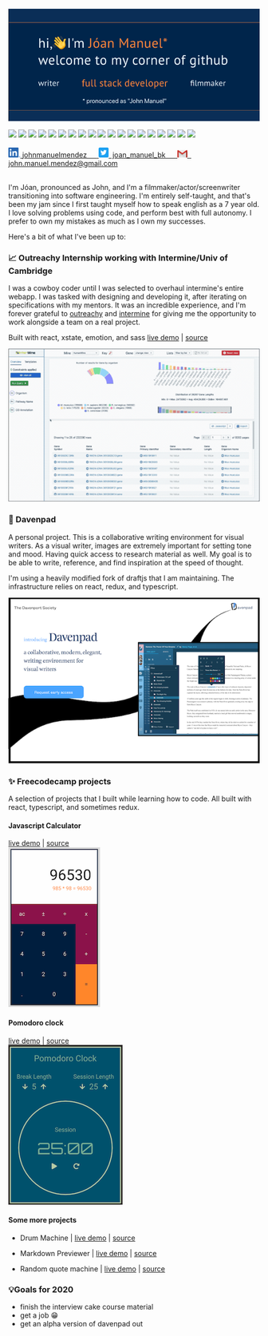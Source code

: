 ![intro image](https://github.com/JM-Mendez/jm-mendez/blob/primary/hero.png?raw=true)

<span>
  <img src="https://img.shields.io/static/v1?label=proficient&message=react&color=blue" />
  <img src="https://img.shields.io/static/v1?label=proficient&message=typescript&color=3177c6" />
  <img src="https://img.shields.io/static/v1?label=proficient&message=redux&color=7549bb" />
  <img src="https://img.shields.io/static/v1?label=proficient&message=html&color=orange" />
  <img src="https://img.shields.io/static/v1?label=proficient&message=css&color=264ce3" />
  <img src="https://img.shields.io/static/v1?label=proficient&message=sass&color=cc669b" />
  <img src="https://img.shields.io/static/v1?label=proficient&message=css-in-js&color=palevioletred" />
  <img src="https://img.shields.io/static/v1?label=proficient&message=nodejs&color=3e873f" />
  <img src="https://img.shields.io/static/v1?label=proficient&message=xstate&color=2a2b3f" />
  <img src="https://img.shields.io/static/v1?label=proficient&message=jest&color=9a415b" />
  <img src="https://img.shields.io/static/v1?label=proficient&message=webpack&color=6e96d7" />
  <img src="https://img.shields.io/static/v1?label=proficient&message=git&color=f15033" />
  <img src="https://img.shields.io/static/v1?label=proficient&message=ci/cd&color=blueviolet" />
  <img src="https://img.shields.io/static/v1?label=familiar&labelColor=lightgrey&message=electron&color=51727c" />
  <img src="https://img.shields.io/static/v1?label=familiar&labelColor=lightgrey&message=command line&color=yellow" />
  <img src="https://img.shields.io/static/v1?label=familiar&labelColor=lightgrey&message=gatsby&color=633295" />
  <img src="https://img.shields.io/static/v1?label=familiar&labelColor=lightgrey&message=graphql&color=e535ab" />
  <img src="https://img.shields.io/static/v1?label=familiar&labelColor=lightgrey&message=storybook&color=f54785" />
  <img src="https://img.shields.io/static/v1?label=familiar&labelColor=lightgrey&message=netlify&color=39adbb" />
</span>

<br />
<br />

<a href="https://www.linkedin.com/in/johnmanuelmendez/">
  <img src="https://github.com/JM-Mendez/jm-mendez/blob/primary/linkedin.png?raw=true" alt="John Mendez | linkedin" width="24px">
  <span>johnmanuelmendez &nbsp;&nbsp;&nbsp;&nbsp;</span>
</a>
<a href="https://twitter.com/joan_manuel_bk">
  <img src="https://github.com/JM-Mendez/jm-mendez/blob/primary/twitter.png?raw=true" alt="John Mendez | Twitter" width="20px">
  <span>&nbsp;joan_manuel_bk &nbsp;&nbsp;&nbsp;&nbsp;</span>
</a>
<a href="mailto:john.manuel.mendez@gmail.com">
  <img src="https://github.com/JM-Mendez/jm-mendez/blob/primary/gmail.png?raw=true" alt="Send email" width="20px">
  <span>&nbsp; john.manuel.mendez@gmail.com</span>
</a>

<br />
<br />

I'm Jóan, pronounced as John, and I'm a filmmaker/actor/screenwriter transitioning into software engineering. I'm entirely self-taught, and that's been my jam since I first taught myself how to speak english as a 7 year old. I love solving problems using code, and perform best with full autonomy. I prefer to own my mistakes as much as I own my successes.

Here's a bit of what I've been up to:

### 📈 Outreachy Internship working with Intermine/Univ of Cambridge

I was a cowboy coder until I was selected to overhaul intermine's entire webapp. I was tasked with designing and developing it, after iterating on specifications with my mentors. It was an incredible experience, and I'm forever grateful to [outreachy](https://www.outreachy.org/) and [intermine](http://intermine.org/) for giving me the opportunity to work alongside a team on a real project.

Built with react, xstate, emotion, and sass
[live demo](https://intermine-data-browser.netlify.app/) | [source](https://github.com/JM-Mendez/InterMine-Data-Browser-Tool)

![intermine data browser gif](https://github.com/JM-Mendez/jm-mendez/blob/primary/data-browser.gif?raw=true)

### 📝 Davenpad

A personal project. This is a collaborative writing environment for visual writers. As a visual writer, images are extremely important for setting tone and mood. Having quick access to research material as well. My goal is to be able to write, reference, and find inspiration at the speed of thought.

I'm using a heavily modified fork of draftjs that I am maintaining. The infrastructure relies on react, redux, and typescript.

![davenpad website photo](https://github.com/JM-Mendez/jm-mendez/blob/primary/davenpad.png?raw=true)

### ✨ Freecodecamp projects

A selection of projects that I built while learning how to code. All built with react, typescript, and sometimes redux.

#### Javascript Calculator

<div>
  <a href="https://fcc-jm-projects.gitlab.io/javascript-calculator/">live demo</a>
  <span> | </span>
  <a href="https://gitlab.com/fcc-jm-projects/javascript-calculator">source</a>
</div>
<img src="https://github.com/JM-Mendez/jm-mendez/blob/primary/freecodecamp/calculator.png?raw=true">

#### Pomodoro clock

<div>
  <a href="https://fcc-jm-projects.gitlab.io/pomodoro-clock/">live demo</a>
  <span> | </span>
  <a href="https://gitlab.com/fcc-jm-projects/pomodoro-clock">source</a>
</div>
<img src="https://github.com/JM-Mendez/jm-mendez/blob/primary/freecodecamp/pomodoro.png?raw=true">

#### Some more projects

- Drum Machine | [live demo](https://fcc-jm-projects.gitlab.io/drum-machine/) | [source](https://gitlab.com/fcc-jm-projects/drum-machine)

- Markdown Previewer | [live demo](https://fcc-jm-projects.gitlab.io/markdown-previewer/) | [source](https://gitlab.com/fcc-jm-projects/markdown-previewer)

- Random quote machine | [live demo](https://fcc-jm-projects.gitlab.io/random-quote-machine/) | [source](https://gitlab.com/fcc-jm-projects/random-quote-machine)

### 💡Goals for 2020

- finish the interview cake course material
- get a job 😁
- get an alpha version of davenpad out
